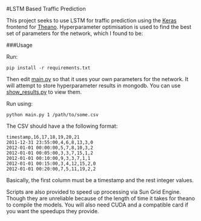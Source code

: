 #LSTM Based Traffic Prediction

This project seeks to use LSTM for traffic prediction using the [Keras](https://keras.io/) frontend for [Theano](http://deeplearning.net/software/theano/). Hyperparameter optimisation is used to find the best set of parameters for the network, which I found to be:

###Usage

Run:

```
pip install -r requirements.txt
```

Then edit [main.py](https://github.com/JonnoFTW/traffic-prediction/blob/master/main.py) so that it uses your own parameters for the network. It will attempt to store hyperparameter results in mongodb. You can use [show_results.py](https://github.com/JonnoFTW/traffic-prediction/blob/master/show_results.py) to view them.

Run using:
```
python main.py 1 /path/to/some.csv
```

The CSV should have a the following format:
```
timestamp,16,17,18,19,20,21
2011-12-31 23:55:00,4,6,8,13,3,0
2012-01-01 00:00:00,5,7,8,10,3,2
2012-01-01 00:05:00,3,3,7,15,1,2
2012-01-01 00:10:00,9,3,3,7,1,1
2012-01-01 00:15:00,3,4,12,15,2,0
2012-01-01 00:20:00,7,5,11,19,2,2
```
Basically, the first column must be a timestamp and the rest integer values.


Scripts are also provided to speed up processing via Sun Grid Engine. Though they are unreliable because of the length of time it takes for theano to compile the models. You will also need CUDA and a compatible card if you want the speedups they provide. 
